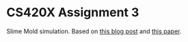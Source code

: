 # CS420X Assignment 3

Slime Mold simulation. Based on [this blog post](https://sagejenson.com/physarum) and [this paper](https://uwe-repository.worktribe.com/output/980579).
